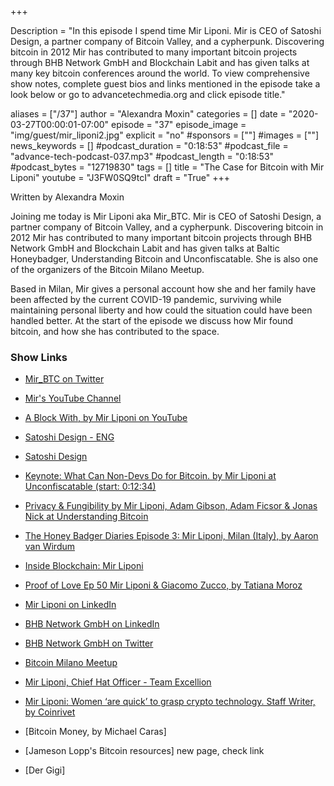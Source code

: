 +++

Description = "In this episode I spend time Mir Liponi. Mir is CEO of Satoshi Design, a partner company of Bitcoin Valley, and a cypherpunk. Discovering bitcoin in 2012 Mir has contributed to many important bitcoin projects through BHB Network GmbH and Blockchain Labit and has given talks at many key bitcoin conferences around the world. To view comprehensive show notes, complete guest bios and links mentioned in the episode take a look below or go to advancetechmedia.org and click episode title."

aliases = ["/37"]
author = "Alexandra Moxin"
categories = []
date = "2020-03-27T00:00:01-07:00"
episode = "37"
episode_image = "img/guest/mir_liponi2.jpg"
explicit = "no"
#sponsors = [""]
#images = [""]
news_keywords = []
#podcast_duration = "0:18:53"
#podcast_file = "advance-tech-podcast-037.mp3"
#podcast_length = "0:18:53"
#podcast_bytes = "12719830"
tags = []
title = "The Case for Bitcoin with Mir Liponi"
youtube = "J3FW0SQ9tcI"
draft = "True"
+++

Written by Alexandra Moxin

Joining me today is Mir Liponi aka Mir_BTC. Mir is CEO of Satoshi Design, a partner company of Bitcoin Valley, and a cypherpunk. Discovering bitcoin in 2012 Mir has contributed to many important bitcoin projects through BHB Network GmbH and Blockchain Labit and has given talks at Baltic Honeybadger, Understanding Bitcoin and Unconfiscatable. She is also one of the organizers of the Bitcoin Milano Meetup.

Based in Milan, Mir gives a personal account how she and her family have been affected by the current COVID-19 pandemic, surviving while maintaining personal liberty and how could the situation could have been handled better. At the start of the episode we discuss how Mir found bitcoin, and how she has contributed to the space.
 
### Show Links

* [Mir_BTC on Twitter](https://twitter.com/mir_btc)
* [Mir's YouTube Channel](https://www.youtube.com/channel/UCq6iR2ZIJ4q4Qzo138KbPJw)
* [A Block With, by Mir Liponi on YouTube](https://www.youtube.com/playlist?list=PLv3DncGpyqh2gHEagIYVV1OZ1vqaadsUy)
* [Satoshi Design - ENG](http://satoshi.design/?lang=en)
* [Satoshi Design](http://satoshi.design/)
* [Keynote: What Can Non-Devs Do for Bitcoin. by Mir Liponi at Unconfiscatable (start: 0:12:34)](https://www.youtube.com/watch?v=x5cF8Q-SM4Q)
* [Privacy & Fungibility by Mir Liponi, Adam Gibson, Adam Ficsor & Jonas Nick at Understanding Bitcoin](https://www.youtube.com/watch?v=WiOm3aedo3g)
* [The Honey Badger Diaries Episode 3: Mir Liponi, Milan (Italy), by Aaron van Wirdum](https://www.youtube.com/watch?v=Myxwrq5H8uA)
* [Inside Blockchain: Mir Liponi](https://www.youtube.com/watch?v=IFk3WUigKXA&vl=en)
* [Proof of Love Ep 50 Mir Liponi & Giacomo Zucco, by Tatiana Moroz](https://www.youtube.com/watch?v=mWcb-pSDwoY)
* [Mir Liponi on LinkedIn](https://www.linkedin.com/in/mir-serena-liponi-a8655021/)
* [BHB Network GmbH on LinkedIn](https://www.linkedin.com/company/bhb-network-gmbh/about/)
* [BHB Network GmbH on Twitter](https://twitter.com/BHBnetwork)
* [Bitcoin Milano Meetup](https://www.meetup.com/bitcoinmilano/)
* [Mir Liponi, Chief Hat Officer - Team Excellion](https://www.excellion.com/team/)
* [Mir Liponi: Women ‘are quick’ to grasp crypto technology. Staff Writer, by Coinrivet](https://coinrivet.com/women-are-quick-to-grasp-crypto-technology/)

* [Bitcoin Money, by Michael Caras]
* [Jameson Lopp's Bitcoin resources] new page, check link
* [Der Gigi]

